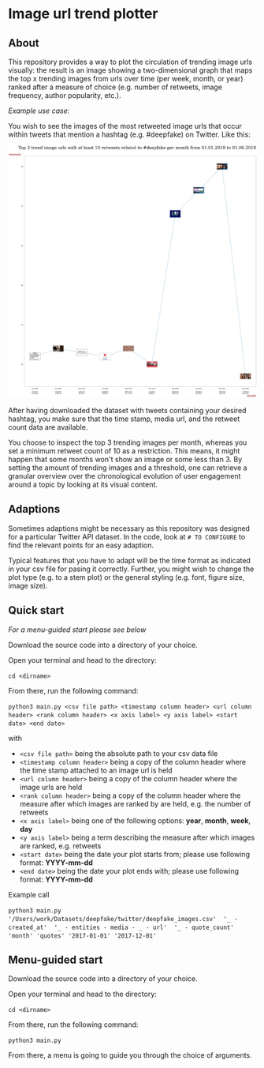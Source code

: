 # Image url trend plotter 
## About
This repository provides a way to plot the circulation of trending image urls visually: the result is an image showing a two-dimensional graph that maps the top x trending images from urls over time (per week, month, or year) ranked after a measure of choice (e.g. number of retweets, image frequency, author popularity, etc.). 

*Example use case:*

You wish to see the images of the most retweeted image urls that occur within tweets that mention a hashtag (e.g. #deepfake) on Twitter. Like this:

![Example use case](https://github.com/sarahtartaruga/image-trendlines/blob/image-trendgrids-horizontal/example.png)

After having downloaded the dataset with tweets containing your desired hashtag, you make sure that the time stamp, media url, and the retweet count data are available. 

You choose to inspect the top 3 trending images per month, whereas you set a minimum retweet count of 10 as a restriction. This means, it might happen that some months won't show an image or some less than 3. By setting the amount of trending images and a threshold, one can retrieve a granular overview over the chronological evolution of user engagement around a topic by looking at its visual content. 

## Adaptions
Sometimes adaptions might be necessary as this repository was designed for a particular Twitter API dataset. 
In the code, look at `# TO CONFIGURE` to find the relevant points for an easy adaption. 

Typical features that you have to adapt will be the time format as indicated in your csv file for pasing it correctly. Further, you might wish to change the plot type (e.g. to a stem plot) or the general styling (e.g. font, figure size, image size). 
## Quick start 

*For a menu-guided start please see below*

Download the source code into a directory of your choice.

Open your terminal and head to the directory:

`cd <dirname>`

From there, run the following command:

`python3 main.py <csv file path> <timestamp column header> <url column header> <rank column header> <x axis label> <y axis label> <start date> <end date>`

with

* `<csv file path>` being the absolute path to your csv data file
* `<timestamp column header>` being a copy of the column header where the time stamp attached to an image url is held
* `<url column header>` being a copy of the column header where the image urls are held
* `<rank column header>` being a copy of the column header where the  measure after which images are ranked by are held, e.g. the number of retweets
* `<x axis label>` being one of the following options: **year**, **month**, **week**, **day**
*  `<y axis label>` being a term describing the measure after which images are ranked, e.g. retweets
* `<start date>` being the date your plot starts from; please use following format: **YYYY-mm-dd**
* `<end date>` being the date your plot ends with; please use following format: **YYYY-mm-dd**


Example call

`python3 main.py 
'/Users/work/Datasets/deepfake/twitter/deepfake_images.csv' 
'_ - created_at' 
'_ - entities - media - _ - url' 
'_ - quote_count' 
'month'
'quotes'
'2017-01-01'
'2017-12-01'`


## Menu-guided start
Download the source code into a directory of your choice.

Open your terminal and head to the directory:

`cd <dirname>`

From there, run the following command:

`python3 main.py`

From there, a menu is going to guide you through the choice of arguments.